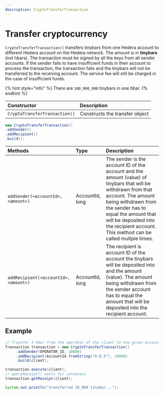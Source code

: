 ```yaml
---
description: CryptoTransferTransaction
---
```


# Transfer cryptocurrency

`CryptoTransferTransaction()` transfers tinybars from one Hedera account to different Hedera account on the Hedera network. The amount is in **tinybars** \(not hbars\). The transaction must be signed by all the keys from all sender accounts. If the sender fails to have insufficient funds in their account to process the transaction, the transaction fails and the tinybars will not be transferred to the receiving account. The service fee will still be charged in the case of insufficient funds.

{% hint style="info" %}
There are `100_000_000` tinybars in one hbar.
{% endhint %}

| Constructor | Description |
| :--- | :--- |
| `CryptoTransferTransaction()` | Constructs the transfer object |

```java
new CryptoTransferTransaction()
.addSender()
.addRecipient()
.build();
```

| Methods | Type | Description |
| :--- | :--- | :--- |
| `addSender(<accountId>, <amount>)` | AccountId, long | The sender is the account ID of the account and the amount \(value\) of tinybars that will be withdrawn from that account. The amount being withdrawn from the sender has to equal the amount that will be deposited into the recipient account. This method can be called multple times. |
| `addRecipient(<accountId>, <amount>)` | AccountId, long | The recipient is account ID of the account the tinybars will be deposited into and the amount \(value\). The amount being withdrawn from the sender account has to equal the amount that will be deposited into the recipient account. |

## Example

```java
// Transfer X hbar from the operator of the client to the given account ID
Transaction transaction = new CryptoTransferTransaction()
     .addSender(OPERATOR_ID, 10000)
     .addRecipient(AccountId.fromString("0.0.3"), 10000)
     .build(client);

transaction.execute(client);
// queryReceipt() waits for consensus
transaction.getReceipt(client);

System.out.println("transferred 10_000 tinybar...");
```


